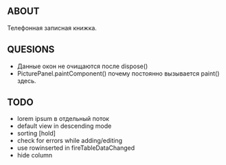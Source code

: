 ABOUT
-----
Телефонная записная книжка.

QUESIONS
--------
- Данные окон не очищаются после dispose()
- PicturePanel.paintComponent() почему постоянно вызывается paint() здесь.


TODO
----
- lorem ipsum в отдельный поток
- default view in descending mode
- sorting [hold]
- check for errors while adding/editing
- use rowinserted in fireTableDataChanged
- hide column